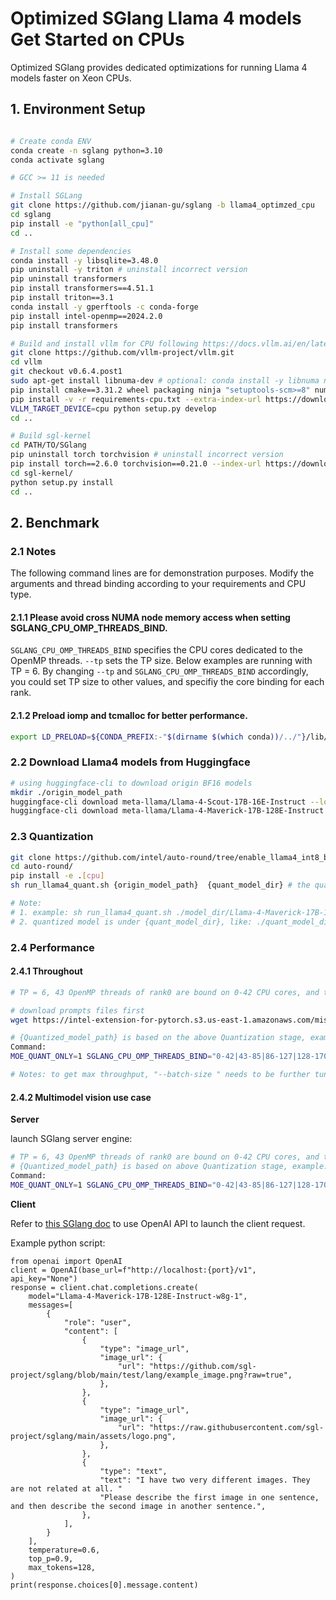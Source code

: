 # Optimized SGlang Llama 4 models Get Started on CPUs
Optimized SGlang provides dedicated optimizations for running Llama 4 models faster on Xeon CPUs.

## 1. Environment Setup
```sh

# Create conda ENV
conda create -n sglang python=3.10
conda activate sglang

# GCC >= 11 is needed

# Install SGLang
git clone https://github.com/jianan-gu/sglang -b llama4_optimzed_cpu
cd sglang
pip install -e "python[all_cpu]"
cd ..

# Install some dependencies
conda install -y libsqlite=3.48.0
pip uninstall -y triton # uninstall incorrect version
pip uninstall transformers
pip install transformers==4.51.1
pip install triton==3.1
conda install -y gperftools -c conda-forge
pip install intel-openmp==2024.2.0
pip install transformers

# Build and install vllm for CPU following https://docs.vllm.ai/en/latest/getting_started/installation/cpu/index.html
git clone https://github.com/vllm-project/vllm.git
cd vllm
git checkout v0.6.4.post1
sudo apt-get install libnuma-dev # optional: conda install -y libnuma numactl
pip install cmake==3.31.2 wheel packaging ninja "setuptools-scm>=8" numpy nvidia-ml-py
pip install -v -r requirements-cpu.txt --extra-index-url https://download.pytorch.org/whl/cpu
VLLM_TARGET_DEVICE=cpu python setup.py develop
cd ..

# Build sgl-kernel
cd PATH/TO/SGlang
pip uninstall torch torchvision # uninstall incorrect version
pip install torch==2.6.0 torchvision==0.21.0 --index-url https://download.pytorch.org/whl/cpu # PT 2.6 is needed to build sgl-kernel
cd sgl-kernel/
python setup.py install
cd ..

```

## 2. Benchmark

### 2.1 Notes
The following command lines are for demonstration purposes. Modify the arguments and thread binding according to your requirements and CPU type.
#### 2.1.1 Please avoid cross NUMA node memory access when setting SGLANG_CPU_OMP_THREADS_BIND.

`SGLANG_CPU_OMP_THREADS_BIND` specifies the CPU cores dedicated to the OpenMP threads. `--tp` sets the TP size. Below examples are running with TP = 6. By changing `--tp` and `SGLANG_CPU_OMP_THREADS_BIND` accordingly, you could set TP size to other values, and specifiy the core binding for each rank.

#### 2.1.2 Preload iomp and tcmalloc for better performance.

```sh
export LD_PRELOAD=${CONDA_PREFIX:-"$(dirname $(which conda))/../"}/lib/libiomp5.so:${CONDA_PREFIX:-"$(dirname $(which conda))/../"}/lib/libtcmalloc.so
```

### 2.2 Download Llama4 models from Huggingface
```sh
# using huggingface-cli to download origin BF16 models
mkdir ./origin_model_path
huggingface-cli download meta-llama/Llama-4-Scout-17B-16E-Instruct --local-dir ./origin_model_path/Llama-4-Scout-17B-16E-Instruct
huggingface-cli download meta-llama/Llama-4-Maverick-17B-128E-Instruct --local-dir ./origin_model_path/Llama-4-Maverick-17B-128E-Instruct
```
### 2.3 Quantization
```sh
git clone https://github.com/intel/auto-round/tree/enable_llama4_int8_baseline
cd auto-round/
pip install -e .[cpu]
sh run_llama4_quant.sh {origin_model_path}  {quant_model_dir} # the quantized model folder will be in {quant_model_dir}

# Note:
# 1. example: sh run_llama4_quant.sh ./model_dir/Llama-4-Maverick-17B-128E-Instruct ./quant_model_dir
# 2. quantized model is under {quant_model_dir}, like: ./quant_model_dir/Llama-4-Maverick-17B-128E-Instruct-w8g-1
```
### 2.4 Performance
#### 2.4.1 Throughout 
```sh
# TP = 6, 43 OpenMP threads of rank0 are bound on 0-42 CPU cores, and the OpenMP threads of rank1 are bound on 43-85 CPU cores, etc.

# download prompts files first
wget https://intel-extension-for-pytorch.s3.us-east-1.amazonaws.com/miscellaneous/llm/prompt_llama4.json

# {Quantized_model_path} is based on the above Quantization stage, example: ./quant_model_dir/Llama-4-Maverick-17B-128E-Instruct-w8g-1
Command:
MOE_QUANT_ONLY=1 SGLANG_CPU_OMP_THREADS_BIND="0-42|43-85|86-127|128-170|171-213|214-255" python -m sglang.bench_one_batch --batch-size 1 --input 1024 --output 1024 --model {Quantized_model_path} --trust-remote-code --device cpu --mem-fraction-static 0.8 --tp=6  --quantization w8a8_int8 --max-total-tokens 65536 --prompt-filename prompt_llama4.json

# Notes: to get max throughput, "--batch-size " needs to be further tuned.
```

#### 2.4.2 Multimodel vision use case
**Server**

launch SGlang server engine:
```sh
# TP = 6, 43 OpenMP threads of rank0 are bound on 0-42 CPU cores, and the OpenMP threads of rank1 are bound on 43-85 CPU cores, etc.
# {Quantized_model_path} is based on above Quantization stage, example: ./quant_model_dir/Llama-4-Maverick-17B-128E-Instruct-w8g-1
Command:
MOE_QUANT_ONLY=1 SGLANG_CPU_OMP_THREADS_BIND="0-42|43-85|86-127|128-170|171-213|214-255" python -m sglang.launch_server --model {Quantized_model_path} --trust-remote-code --device cpu   --tp 6 --mem-fraction-static 0.8 --max-total-tokens 65536   --chat-template llama-4 --quantization w8a8_int8
```

**Client**

Refer to [this SGlang doc](https://docs.sglang.ai/backend/openai_api_vision.html#Multiple-Image-Inputs) to use OpenAI API to launch the client request.

Example python script:
```
from openai import OpenAI
client = OpenAI(base_url=f"http://localhost:{port}/v1", api_key="None")
response = client.chat.completions.create(
    model="Llama-4-Maverick-17B-128E-Instruct-w8g-1",
    messages=[
        {
            "role": "user",
            "content": [
                {
                    "type": "image_url",
                    "image_url": {
                        "url": "https://github.com/sgl-project/sglang/blob/main/test/lang/example_image.png?raw=true",
                    },
                },
                {
                    "type": "image_url",
                    "image_url": {
                        "url": "https://raw.githubusercontent.com/sgl-project/sglang/main/assets/logo.png",
                    },
                },
                {
                    "type": "text",
                    "text": "I have two very different images. They are not related at all. "
                    "Please describe the first image in one sentence, and then describe the second image in another sentence.",
                },
            ],
        }
    ],
    temperature=0.6,
    top_p=0.9,
    max_tokens=128,
)
print(response.choices[0].message.content)
```

